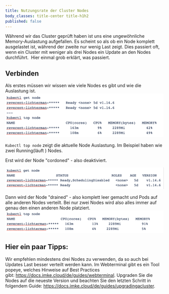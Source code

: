 ```yaml
---
title: Nutzungsrate der Cluster Nodes
body_classes: title-center title-h1h2
published: false
---
```


Während wir das Cluster geprüft haben ist uns eine ungewöhnliche Memory-Auslastung aufgefallen.
Es scheint so als ob ein Node komplett ausgelastet ist, während der zweite nur wenig Last zeigt.
Dies passiert oft, wenn ein Cluster mit weniger als drei Nodes ein Update an den Nodes durchführt. 
Hier einmal grob erklärt, was passiert.


## Verbinden

Als erstes müssen wir wissen wie viele Nodes es gibt und wie die Auslastung ist.
![Step 1](get_top_node_1.png)

`Kubectl top node` zeigt die aktuelle Node Auslastung. Im Beispiel haben wie zwei Running(läuft ) Nodes. 

Erst wird der Node "cordoned" - also deaktiviert.

![Step 2](get_node_2.png)

Dann wird der Node "drained" - also komplett leer gemacht und Pods auf alle anderen Nodes verteilt.
Bei nur zwei Nodes wird also alles immer auf genau den einen anderen Node platziert.
![Step 3](top_node_3.png)


## Hier ein paar Tipps:
Wir empfehlen mindestens drei Nodes zu verwenden, da so auch bei Updates Last besser verteilt werden kann.
Im Webterminal gibt es ein Tool popeye, welches Hinweise auf Best Practices gibt: https://docs.imke.cloud/de/guides/webterminal.
Upgraden Sie die Nodes auf die neueste Version und beachten Sie den letzten Schritt in folgendem Guide: https://docs.imke.cloud/de/guides/upgradingacluster.
